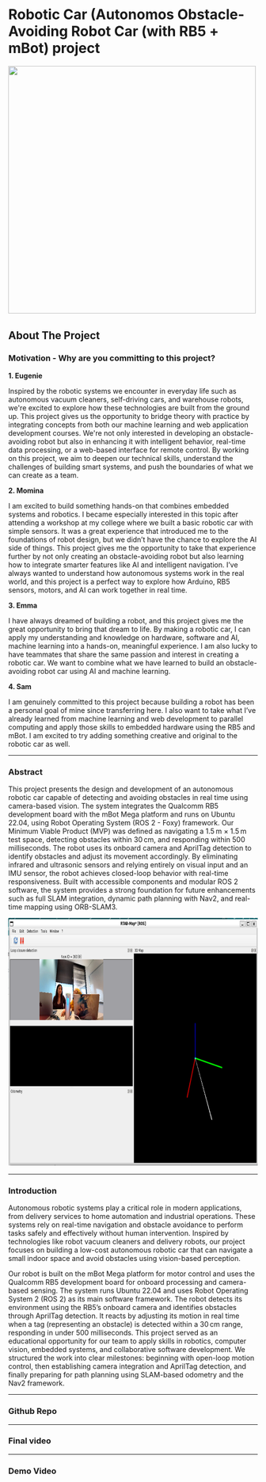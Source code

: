 # Robotic Car (Autonomos Obstacle-Avoiding Robot Car (with RB5 + mBot) project

<img src="mbot1.png" width="500" height="500">

  
## About The Project
### Motivation - Why are you committing to this project?
**1. Eugenie**

Inspired by the robotic systems we encounter in everyday life such as autonomous vacuum cleaners, self-driving cars, and warehouse robots, we're excited to explore how these technologies are built from the ground up. This project gives us the opportunity to bridge theory with practice by integrating concepts from both our machine learning and web application development courses. We're not only interested in developing an obstacle-avoiding robot but also in enhancing it with intelligent behavior, real-time data processing, or a web-based interface for remote control. By working on this project, we aim to deepen our technical skills, understand the challenges of building smart systems, and push the boundaries of what we can create as a team.

**2. Momina**

I am excited to build something hands-on that combines embedded systems and robotics. I became especially interested in this topic after attending a workshop at my college where we built a basic robotic car with simple sensors. It was a great experience that introduced me to the foundations of robot design, but we didn’t have the chance to explore the AI side of things. This project gives me the opportunity to take that experience further by not only creating an obstacle-avoiding robot but also learning how to integrate smarter features like AI and intelligent navigation. I’ve always wanted to understand how autonomous systems work in the real world, and this project is a perfect way to explore how Arduino, RB5 sensors, motors, and AI can work together in real time.

**3. Emma**

I have always dreamed of building a robot, and this project gives me the great opportunity to bring that dream to life. By making a robotic car, I can apply my understanding and knowledge on hardware, software and AI, machine learning into a hands-on, meaningful experience. I am also lucky to have teammates that share the same passion and interest in creating a robotic car. We want to combine what we have learned to build an obstacle-avoiding robot car using AI and machine learning.

**4. Sam**

I am genuinely committed to this project because building a robot has been a personal goal of mine since transferring here. I also want to take what I’ve already learned from machine learning and web development to parallel computing and apply those skills to embedded hardware using the RB5 and mBot. I am excited to try adding something creative and original to the robotic car as well.

_________________________________________________________

### Abstract

This project presents the design and development of an autonomous robotic car capable of detecting and avoiding obstacles in real time using camera-based vision. The system integrates the Qualcomm RB5 development board with the mBot Mega platform and runs on Ubuntu 22.04, using Robot Operating System (ROS 2 - Foxy) framework. Our Minimum Viable Product (MVP) was defined as navigating a 1.5 m × 1.5 m test space, detecting obstacles within 30 cm, and responding within 500 milliseconds. The robot uses its onboard camera and AprilTag detection to identify obstacles and adjust its movement accordingly. By eliminating infrared and ultrasonic sensors and relying entirely on visual input and an IMU sensor, the robot achieves closed-loop behavior with real-time responsiveness. Built with accessible components and modular ROS 2 software, the system provides a strong foundation for future enhancements such as full SLAM integration, dynamic path planning with Nav2, and real-time mapping using ORB-SLAM3.

<img src="mbot2.PNG" width="800" height="500">

________________________________________________________

### Introduction

Autonomous robotic systems play a critical role in modern applications, from delivery services to home automation and industrial operations. These systems rely on real-time navigation and obstacle avoidance to perform tasks safely and effectively without human intervention. Inspired by technologies like robot vacuum cleaners and delivery robots, our project focuses on building a low-cost autonomous robotic car that can navigate a small indoor space and avoid obstacles using vision-based perception.

Our robot is built on the mBot Mega platform for motor control and uses the Qualcomm RB5 development board for onboard processing and camera-based sensing. The system runs Ubuntu 22.04 and uses Robot Operating System 2 (ROS 2) as its main software framework. The robot detects its environment using the RB5’s onboard camera and identifies obstacles through AprilTag detection. It reacts by adjusting its motion in real time when a tag (representing an obstacle) is detected within a 30 cm range, responding in under 500 milliseconds.
This project served as an educational opportunity for our team to apply skills in robotics, computer vision, embedded systems, and collaborative software development. We structured the work into clear milestones: beginning with open-loop motion control, then establishing camera integration and AprilTag detection, and finally preparing for path planning using SLAM-based odometry and the Nav2 framework.

__________________________________________________________

### Github Repo

__________________________________________________________

### Final video

_________________________________________________________

### Demo Video

